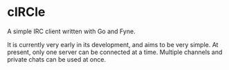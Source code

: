 # cIRCle
A simple IRC client written with Go and Fyne.

It is currently very early in its development, and aims to be very simple. At present, only one server can be connected at a time. Multiple channels and private chats can be used at once.
